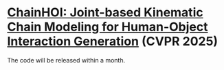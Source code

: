 # [ChainHOI: Joint-based Kinematic Chain Modeling for Human-Object Interaction Generation](https://qinghuannn.github.io/ChainHOI/)  (CVPR 2025)

The code will be released within a month.

